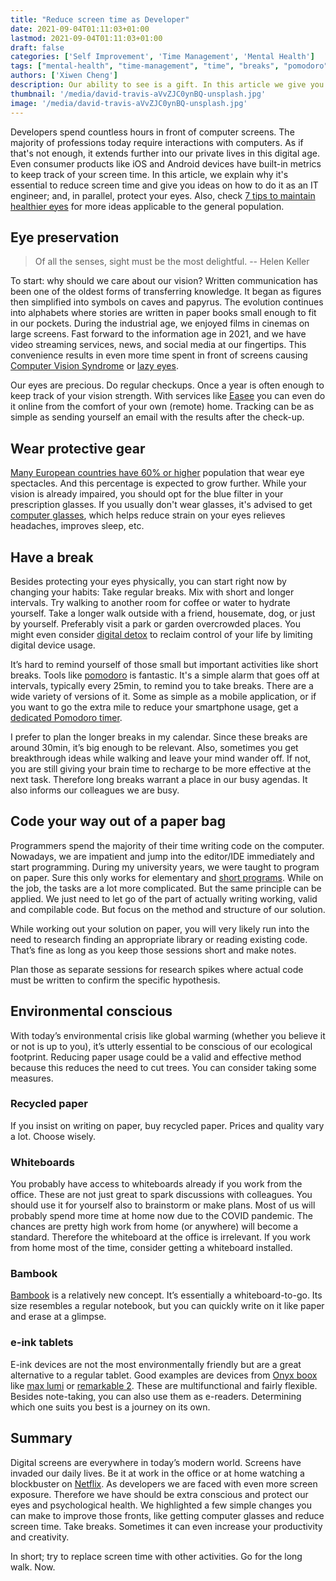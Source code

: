 ```yaml
---
title: "Reduce screen time as Developer"
date: 2021-09-04T01:11:03+01:00
lastmod: 2021-09-04T01:11:03+01:00
draft: false
categories: ['Self Improvement', 'Time Management', 'Mental Health']
tags: ["mental-health", "time-management", "time", "breaks", "pomodoro", "whiteboard", "e-ink", "environment", "information", "well-being"]
authors: ['Xiwen Cheng']
description: Our ability to see is a gift. In this article we give you some ideas on how to lessen the strain on our eyes.
thumbnail: '/media/david-travis-aVvZJC0ynBQ-unsplash.jpg'
image: '/media/david-travis-aVvZJC0ynBQ-unsplash.jpg'
---
```


Developers spend countless hours in front of computer screens. The majority of professions today require interactions with computers. As if that's not enough, it extends further into our private lives in this digital age. Even consumer products like iOS and Android devices have built-in metrics to keep track of your screen time. In this article, we explain why it's essential to reduce screen time and give you ideas on how to do it as an IT engineer; and, in parallel, protect your eyes. Also, check [7 tips to maintain healthier eyes](https://betterprogramming.pub/the-programmers-guide-to-maintaining-healthy-eyes-9f7ba8900a63) for more ideas applicable to the general population.

## Eye preservation

> Of all the senses, sight must be the most delightful.
> -- Helen Keller

To start: why should we care about our vision? Written communication has been one of the oldest forms of transferring knowledge. It began as figures then simplified into symbols on caves and papyrus. The evolution continues into alphabets where stories are written in paper books small enough to fit in our pockets. During the industrial age, we enjoyed films in cinemas on large screens. Fast forward to the information age in 2021, and we have video streaming services, news, and social media at our fingertips. This convenience results in even more time spent in front of screens causing [Computer Vision Syndrome](https://www.webmd.com/eye-health/computer-vision-syndrome) or [lazy eyes](https://www.dunyagoz.com/en/corporate/news/digital-eye-fatigue-can-lead-to-lazy-eye-in-children).

Our eyes are precious. Do regular checkups. Once a year is often enough to keep track of your vision strength. With services like [Easee](https://easee.online/) you can even do it online from the comfort of your own (remote) home. Tracking can be as simple as sending yourself an email with the results after the check-up.

## Wear protective gear

[Many European countries have 60% or higher](https://www.statista.com/statistics/711514/individuals-who-wear-spectacles-in-selected-european-countries/) population that wear eye spectacles. And this percentage is expected to grow further. While your vision is already impaired, you should opt for the blue filter in your prescription glasses. If you usually don't wear glasses, it's advised to get [computer glasses](https://www.allaboutvision.com/cvs/computer_glasses.htm), which helps reduce strain on your eyes relieves headaches, improves sleep, etc.

## Have a break

Besides protecting your eyes physically, you can start right now by changing your habits: Take regular breaks. Mix with short and longer intervals. Try walking to another room for coffee or water to hydrate yourself. Take a longer walk outside with a friend, housemate, dog, or just by yourself. Preferably visit a park or garden overcrowded places. You might even consider [digital detox](https://en.wikipedia.org/wiki/Digital_detox) to reclaim control of your life by limiting digital device usage.

It’s hard to remind yourself of those small but important activities like short breaks. Tools like [pomodoro](https://en.wikipedia.org/wiki/Pomodoro_Technique) is fantastic. It's a simple alarm that goes off at intervals, typically every 25min, to remind you to take breaks. There are a wide variety of versions of it. Some as simple as a mobile application, or if you want to go the extra mile to reduce your smartphone usage, get a [dedicated Pomodoro timer](https://www.amazon.com/gp/product/B07H59ZL1L/ref=as_li_tl?ie=UTF8&camp=1789&creative=9325&creativeASIN=B07H59ZL1L&linkCode=as2&tag=cinaq-20&linkId=b91c8041e6634378cd284354d44e563e).

I prefer to plan the longer breaks in my calendar. Since these breaks are around 30min, it’s big enough to be relevant. Also, sometimes you get breakthrough ideas while walking and leave your mind wander off. If not, you are still giving your brain time to recharge to be more effective at the next task. Therefore long breaks warrant a place in our busy agendas. It also informs our colleagues we are busy.

## Code your way out of a paper bag

Programmers spend the majority of their time writing code on the computer. Nowadays, we are impatient and jump into the editor/IDE immediately and start programming. During my university years, we were taught to program on paper. Sure this only works for elementary and [short programs](https://noteflakes.com/articles/2021-09-02-how-i-write-code-pen-paper). While on the job, the tasks are a lot more complicated. But the same principle can be applied. We just need to let go of the part of actually writing working, valid and compilable code. But focus on the method and structure of our solution.

While working out your solution on paper, you will very likely run into the need to research finding an appropriate library or reading existing code. That’s fine as long as you keep those sessions short and make notes.

Plan those as separate sessions for research spikes where actual code must be written to confirm the specific hypothesis.

## Environmental conscious

With today’s environmental crisis like global warming (whether you believe it or not is up to you), it’s utterly essential to be conscious of our ecological footprint. Reducing paper usage could be a valid and effective method because this reduces the need to cut trees. You can consider taking some measures.

### Recycled paper

If you insist on writing on paper, buy recycled paper. Prices and quality vary a lot. Choose wisely.

### Whiteboards

You probably have access to whiteboards already if you work from the office. These are not just great to spark discussions with colleagues. You should use it for yourself also to brainstorm or make plans. Most of us will probably spend more time at home now due to the COVID pandemic. The chances are pretty high work from home (or anywhere) will become a standard. Therefore the whiteboard at the office is irrelevant. If you work from home most of the time, consider getting a whiteboard installed.

### Bambook

[Bambook](https://www.bambook.org/) is a relatively new concept. It’s essentially a whiteboard-to-go. Its size resembles a regular notebook, but you can quickly write on it like paper and erase at a glimpse.

### e-ink tablets

E-ink devices are not the most environmentally friendly but are a great alternative to a regular tablet. Good examples are devices from [Onyx boox](https://www.boox.com/) like [max lumi](https://www.amazon.com/gp/product/B08F9LN79L/ref=as_li_tl?ie=UTF8&camp=1789&creative=9325&creativeASIN=B08F9LN79L&linkCode=as2&tag=cinaq-20&linkId=f72aedad2350c3ec152e8c0e6840b9d2) or [remarkable 2](https://remarkable.com/). These are multifunctional and fairly flexible. Besides note-taking, you can also use them as e-readers. Determining which one suits you best is a journey on its own.

## Summary

Digital screens are everywhere in today’s modern world. Screens have invaded our daily lives. Be it at work in the office or at home watching a blockbuster on [Netflix](https://netflix.com). As developers we are faced with even more screen exposure. Therefore we have should be extra conscious and protect our eyes and psychological health. We highlighted a few simple changes you can make to improve those fronts, like getting computer glasses and reduce screen time. Take breaks. Sometimes it can even increase your productivity and creativity.

In short; try to replace screen time with other activities. Go for the long walk. Now.

